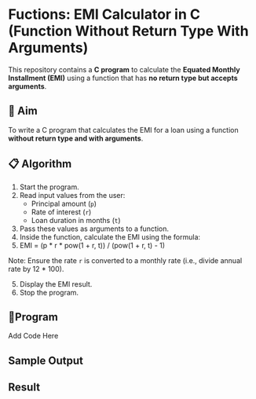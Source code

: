 # Fuctions: EMI Calculator in C (Function Without Return Type With Arguments)

This repository contains a **C program** to calculate the **Equated Monthly Installment (EMI)** using a function that has **no return type but accepts arguments**.

## 🎯 Aim

To write a C program that calculates the EMI for a loan using a function **without return type and with arguments**.

## 📋 Algorithm

1. Start the program.
2. Read input values from the user:
   - Principal amount (`p`)
   - Rate of interest (`r`)
   - Loan duration in months (`t`)
3. Pass these values as arguments to a function.
4. Inside the function, calculate the EMI using the formula:
5. EMI = (p * r * pow(1 + r, t)) / (pow(1 + r, t) - 1)

 Note: Ensure the rate `r` is converted to a monthly rate (i.e., divide annual rate by 12 * 100).

5. Display the EMI result.
6. Stop the program.

## 🧾Program
Add Code Here

## Sample Output

## Result

